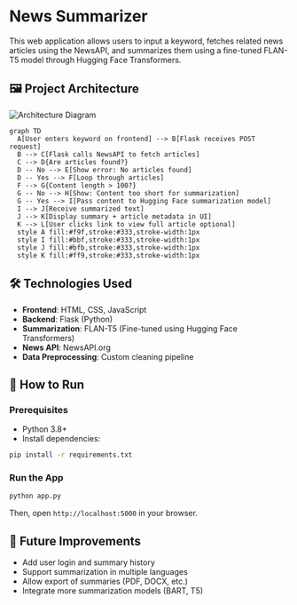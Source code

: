 
# News Summarizer

This web application allows users to input a keyword, fetches related news articles using the NewsAPI, and summarizes them using a fine-tuned FLAN-T5 model through Hugging Face Transformers.

## 🖼️ Project Architecture

![Architecture Diagram](path/to/your/image.png) <!-- Replace with actual image path -->

```mermaid
graph TD
  A[User enters keyword on frontend] --> B[Flask receives POST request]
  B --> C[Flask calls NewsAPI to fetch articles]
  C --> D{Are articles found?}
  D -- No --> E[Show error: No articles found]
  D -- Yes --> F[Loop through articles]
  F --> G{Content length > 100?}
  G -- No --> H[Show: Content too short for summarization]
  G -- Yes --> I[Pass content to Hugging Face summarization model]
  I --> J[Receive summarized text]
  J --> K[Display summary + article metadata in UI]
  K --> L[User clicks link to view full article optional]
  style A fill:#f9f,stroke:#333,stroke-width:1px
  style I fill:#bbf,stroke:#333,stroke-width:1px
  style J fill:#bfb,stroke:#333,stroke-width:1px
  style K fill:#ff9,stroke:#333,stroke-width:1px
```

## 🛠️ Technologies Used

- **Frontend**: HTML, CSS, JavaScript
- **Backend**: Flask (Python)
- **Summarization**: FLAN-T5 (Fine-tuned using Hugging Face Transformers)
- **News API**: NewsAPI.org
- **Data Preprocessing**: Custom cleaning pipeline

## 🚀 How to Run

### Prerequisites

- Python 3.8+
- Install dependencies:

```bash
pip install -r requirements.txt
```

### Run the App

```bash
python app.py
```

Then, open `http://localhost:5000` in your browser.

## 🧪 Future Improvements

- Add user login and summary history
- Support summarization in multiple languages
- Allow export of summaries (PDF, DOCX, etc.)
- Integrate more summarization models (BART, T5)

